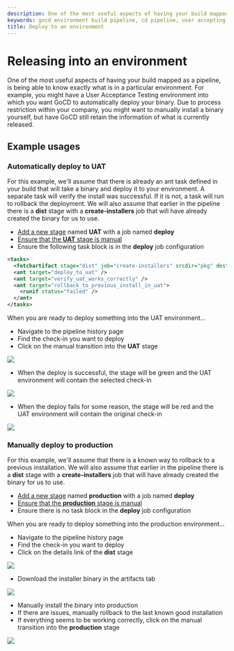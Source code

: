 ```yaml
---
description: One of the most useful aspects of having your build mapped as a pipeline, is being able to know exactly what is in a particular environment.
keywords: gocd environment build pipeline, cd pipeline, user accepting test, deployments
title: Deploy to an environment
---
```



# Releasing into an environment

One of the most useful aspects of having your build mapped as a pipeline, is being able to know exactly what is in a particular environment. For example, you might have a User Acceptance Testing environment into which you want GoCD to automatically deploy your binary. Due to process restriction within your company, you might want to manually install a binary yourself, but have GoCD still retain the information of what is currently released.

## Example usages

### Automatically deploy to UAT

For this example, we'll assume that there is already an ant task defined in your build that will take a binary and deploy it to your environment. A separate task will verify the install was successful. If it is not, a task will run to rollback the deployment. We will also assume that earlier in the pipeline there is a **dist** stage with a **create-installers** job that will have already created the binary for us to use.

- [Add a new stage](../configuration/admin_add_stage.html) named **UAT** with a job named **deploy**
- [Ensure that the **UAT** stage is manual](../configuration/dev_choose_when_stage_runs.html)
- Ensure the following task block is in the **deploy** job configuration

```xml
<tasks>
  <fetchartifact stage="dist" job="create-installers" srcdir="pkg" dest="installers" />
  <ant target="deploy_to_uat" />
  <ant target="verify_uat_works_correctly" />
  <ant target="rollback_to_previous_install_in_uat">
    <runif status="failed" />
  </ant>
</tasks>
```
When you are ready to deploy something into the UAT environment...

- Navigate to the pipeline history page
- Find the check-in you want to deploy
- Click on the manual transition into the **UAT** stage

![](../images/1_click_manual_to_uat.png)

- When the deploy is successful, the stage will be green and the UAT environment will contain the selected check-in

![](../images/2_successful_to_uat.png)

- When the deploy fails for some reason, the stage will be red and the UAT environment will contain the original check-in

![](../images/3_failure_to_uat.png)

### Manually deploy to production

For this example, we'll assume that there is a known way to rollback to a previous installation. We will also assume that earlier in the pipeline there is a **dist** stage with a **create-installers** job that will have already created the binary for us to use.

- [Add a new stage](../configuration/admin_add_stage.html) named **production** with a job named **deploy**
- [Ensure that the **production** stage is manual](../configuration/dev_choose_when_stage_runs.html)
- Ensure there is no task block in the **deploy** job configuration

When you are ready to deploy something into the production
environment...

- Navigate to the pipeline history page
- Find the check-in you want to deploy
- Click on the details link of the **dist** stage

![](../images/4_click_stage_details.png)

- Download the installer binary in the artifacts tab

![](../images/5_download_artifact.png)

- Manually install the binary into production
- If there are issues, manually rollback to the last known good installation
- If everything seems to be working correctly, click on the manual transition into the **production** stage

![](../images/6_click_manual_to_prod.png)
